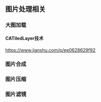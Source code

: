 ## 图片处理相关

### 大图加载
#### CATiledLayer技术
https://www.jianshu.com/p/ee0628629f92

### 图片合成

### 图片压缩

### 图片滤镜

